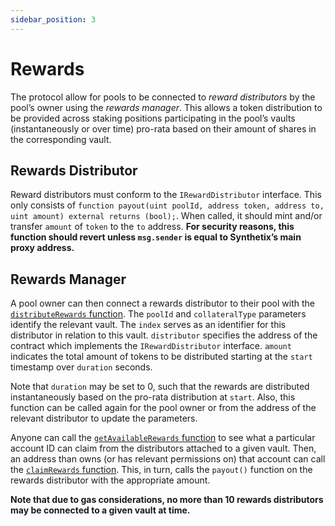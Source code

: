 ```yaml
---
sidebar_position: 3
---
```


# Rewards

The protocol allow for pools to be connected to _reward distributors_ by the pool’s owner using the _rewards manager_. This allows a token distribution to be provided across staking positions participating in the pool’s vaults (instantaneously or over time) pro-rata based on their amount of shares in the corresponding vault.

## Rewards Distributor

Reward distributors must conform to the `IRewardDistributor` interface. This only consists of `function payout(uint poolId, address token, address to, uint amount) external returns (bool);`. When called, it should mint and/or transfer `amount` of `token` to the `to` address. **For security reasons, this function should revert unless `msg.sender` is equal to Synthetix’s main proxy address.**

## Rewards Manager

A pool owner can then connect a rewards distributor to their pool with the [`distributeRewards` function](/protocol/technical-reference/smart-contracts#distributerewards). The `poolId` and `collateralType` parameters identify the relevant vault. The `index` serves as an identifier for this distributor in relation to this vault. `distributor` specifies the address of the contract which implements the `IRewardDistributor` interface. `amount` indicates the total amount of tokens to be distributed starting at the `start` timestamp over `duration` seconds.

Note that `duration` may be set to 0, such that the rewards are distributed instantaneously based on the pro-rata distribution at `start`. Also, this function can be called again for the pool owner or from the address of the relevant distributor to update the parameters.

Anyone can call the [`getAvailableRewards` function](/protocol/technical-reference/smart-contracts#getavailablerewards) to see what a particular account ID can claim from the distributors attached to a given vault. Then, an address than owns (or has relevant permissions on) that account can call the [`claimRewards` function](/protocol/technical-reference/smart-contracts#claimrewards). This, in turn, calls the `payout()` function on the rewards distributor with the appropriate amount.

**Note that due to gas considerations, no more than 10 rewards distributors may be connected to a given vault at time.**
